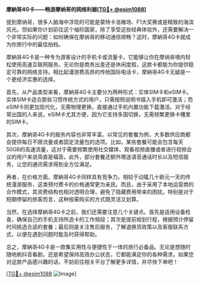 **摩納哥4G卡——畅游摩纳哥的网络利器[[TG💪+ @esim1088](https://t.me/s/esim1088)]**

提到摩纳哥，很多人脑海中浮现的可能是蒙特卡洛赌场、F1大奖赛或是精致的海滨风光。但如果你计划前往这个袖珍国家，除了享受这些经典体验外，还需要解决一个非常实际的问题：如何确保在摩纳哥的移动通信顺畅？这时，摩納哥4G卡就成为你旅行中的最佳拍档。

摩納哥4G卡是一种专为游客设计的手机卡或流量卡，它能够让你在摩纳哥境内轻松使用高速互联网服务。无论你是商务出差还是休闲度假，这款卡都能为你提供稳定可靠的网络支持。相比起漫游费高昂的传统国际电话卡，摩納哥4G卡无疑是一个更经济实惠的选择。

首先，从产品类型来看，摩納哥4G卡主要分为两种形式：实体SIM卡和eSIM卡。实体SIM卡适合那些习惯传统方式的用户，只需按照说明书插入手机即可激活；而eSIM卡则更加现代化，无需物理更换，直接通过手机内置功能下载激活。对于经常出国的人来说，eSIM卡尤其方便，因为它支持多国切换，无需频繁更换卡槽里的SIM卡。

其次，摩納哥4G卡的服务内容也非常丰富。以常见的套餐为例，大多数供应商都会提供每日不限流量或者固定流量包的选项。比如，某些套餐可能会包含每天50GB的高速流量，这对于需要频繁使用社交媒体、观看视频直播或者进行视频会议的用户来说简直是福音。此外，部分套餐还额外赠送语音通话时长以及短信服务，让您的通讯需求得到全方位满足。

再者，在价格方面，摩納哥4G卡同样具有竞争力。相较于动辄几十欧元一天的传统漫游服务，这类预付费卡的价格通常更为亲民。而且，由于采用了本地运营商的合作模式，其资费结构也相对透明合理，避免了隐藏费用带来的困扰。特别是对于短期停留的旅客而言，这种按需购买的方式既灵活又划算。

当然，在选择摩納哥4G卡之前，我们还需要注意几个关键点。首先是适用设备检查，确保自己的手机支持所选卡的工作频段；其次是提前规划行程，根据预计停留时间挑选合适的套餐；最后则是关注售后服务，了解退换货政策以及客服联系方式，以便在遇到问题时能及时获得帮助。

总之，摩納哥4G卡是一款集实用性与便捷性于一体的旅行必备品。无论是想随时随地刷抖音看剧，还是希望保持高效办公状态，它都能满足你的各种需求。如果您对这款产品感兴趣的话，不妨前往相关平台了解更多详情，并尽快下单吧！

[[TG💪+ @esim1088](https://t.me/s/esim1088) ![Image](https://i.postimg.cc/4NQfJmqS/Snipaste-2025-05-13-00-14-12.png)]